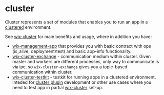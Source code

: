 # cluster

Cluster represents a set of modules that enables you to run an app in a [clustered](https://nodejs.org/api/cluster.html) environment.

See [wix-cluster](wix-cluster) for main benefits and usage, where in addition you have:
 - [wix-management-app](wix-management-app) that provides you with basic contract with ops (is_alive, deployment/test) and basic app-info functionality.
 - [wix-cluster-exchange](wix-cluster-exchange) - communication medium within cluster. Given master and workers are different processes, only way to communicate is via ipc, so `wix-cluster-exchange` gives you a topic-based communication within cluster.
 - [wix-cluster-testkit](wix-cluster-testkit) - testkit for running apps in a clustered environment. Inteded for [cluster plugin](wix-cluster/lib/plugins) development or other use cases where you need to test app in partial [wix-cluster](wix-cluster) set-up.